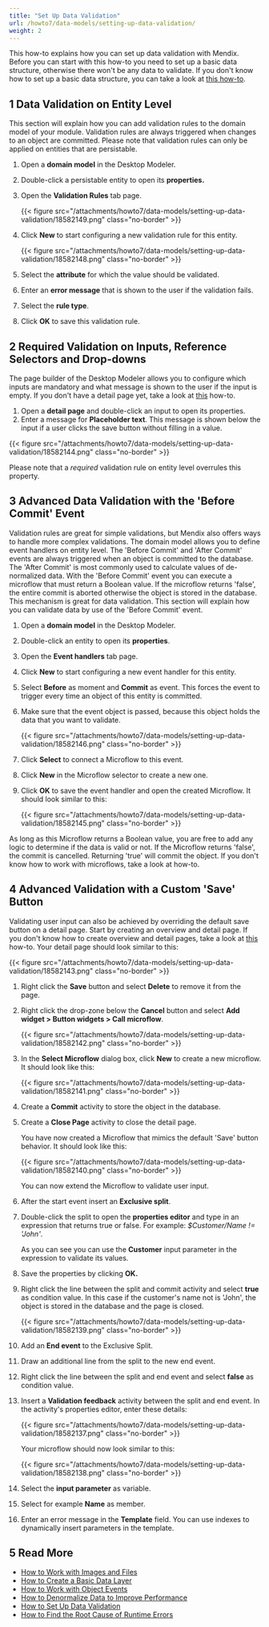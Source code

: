 ```yaml
---
title: "Set Up Data Validation"
url: /howto7/data-models/setting-up-data-validation/
weight: 2
---
```

This how-to explains how you can set up data validation with Mendix. Before you can start with this how-to you need to set up a basic data structure, otherwise there won't be any data to validate. If you don't know how to set up a basic data structure, you can take a look at [this how-to](/howto7/data-models/create-a-basic-data-layer/).

## 1 Data Validation on Entity Level

This section will explain how you can add validation rules to the domain model of your module. Validation rules are always triggered when changes to an object are committed. Please note that validation rules can only be applied on entities that are persistable.

1. Open a **domain model** in the Desktop Modeler.
2. Double-click a persistable entity to open its **properties.**
3. Open the **Validation Rules** tab page.

    {{< figure src="/attachments/howto7/data-models/setting-up-data-validation/18582149.png" class="no-border" >}}

4. Click **New** to start configuring a new validation rule for this entity.

    {{< figure src="/attachments/howto7/data-models/setting-up-data-validation/18582148.png" class="no-border" >}}

5. Select the **attribute** for which the value should be validated.
6. Enter an **error message** that is shown to the user if the validation fails.
7. Select the **rule type**.
8. Click **OK** to save this validation rule.

## 2 Required Validation on Inputs, Reference Selectors and Drop-downs

The page builder of the Desktop Modeler allows you to configure which inputs are mandatory and what message is shown to the user if the input is empty. If you don't have a detail page yet, take a look at [this](/howto7/front-end/create-your-first-two-overview-and-detail-pages/) how-to.

1. Open a **detail page** and double-click an input to open its properties.
2. Enter a message for **Placeholder text**. This message is shown below the input if a user clicks the save button without filling in a value.

{{< figure src="/attachments/howto7/data-models/setting-up-data-validation/18582144.png" class="no-border" >}}

Please note that a *required* validation rule on entity level overrules this property.

## 3 Advanced Data Validation with the 'Before Commit' Event

Validation rules are great for simple validations, but Mendix also offers ways to handle more complex validations. The domain model allows you to define event handlers on entity level. The 'Before Commit' and 'After Commit' events are always triggered when an object is committed to the database. The 'After Commit' is most commonly used to calculate values of de-normalized data. With the 'Before Commit' event you can execute a microflow that must return a Boolean value. If the microflow returns 'false', the entire commit is aborted otherwise the object is stored in the database. This mechanism is great for data validation. This section will explain how you can validate data by use of the 'Before Commit' event.

1. Open a **domain model** in the Desktop Modeler.
2. Double-click an entity to open its **properties**.
3. Open the **Event handlers** tab page.
4. Click **New** to start configuring a new event handler for this entity.
5. Select **Before** as moment and **Commit** as event. This forces the event to trigger every time an object of this entity is committed.
6. Make sure that the event object is passed, because this object holds the data that you want to validate.

    {{< figure src="/attachments/howto7/data-models/setting-up-data-validation/18582146.png" class="no-border" >}}

7. Click **Select** to connect a Microflow to this event.
8. Click **New** in the Microflow selector to create a new one.
9. Click **OK** to save the event handler and open the created Microflow. It should look similar to this:

    {{< figure src="/attachments/howto7/data-models/setting-up-data-validation/18582145.png" class="no-border" >}}

As long as this Microflow returns a Boolean value, you are free to add any logic to determine if the data is valid or not. If the Microflow returns 'false', the commit is cancelled. Returning 'true' will commit the object. If you don't know how to work with microflows, take a look at how-to.

## 4 Advanced Validation with a Custom 'Save' Button

Validating user input can also be achieved by overriding the default save button on a detail page. Start by creating an overview and detail page. If you don't know how to create overview and detail pages, take a look at [this](/howto7/front-end/create-your-first-two-overview-and-detail-pages/) how-to. Your detail page should look similar to this:

{{< figure src="/attachments/howto7/data-models/setting-up-data-validation/18582143.png" class="no-border" >}}

1. Right click the **Save** button and select **Delete** to remove it from the page.
2. Right click the drop-zone below the **Cancel** button and select **Add widget > Button widgets > Call microflow**.

    {{< figure src="/attachments/howto7/data-models/setting-up-data-validation/18582142.png" class="no-border" >}}

3. In the **Select Microflow** dialog box, click **New** to create a new microflow. It should look like this:

    {{< figure src="/attachments/howto7/data-models/setting-up-data-validation/18582141.png" class="no-border" >}}

4. Create a **Commit** activity to store the object in the database.
5. Create a **Close Page** activity to close the detail page.

    You have now created a Microflow that mimics the default 'Save' button behavior. It should look like this:

    {{< figure src="/attachments/howto7/data-models/setting-up-data-validation/18582140.png" class="no-border" >}}

    You can now extend the Microflow to validate user input.

6. After the start event insert an **Exclusive split**.
7. Double-click the split to open the **properties editor** and type in an expression that returns true or false. For example: *$Customer/Name != 'John'*.

    As you can see you can use the **Customer** input parameter in the expression to validate its values.

8. Save the properties by clicking **OK.**
9. Right click the line between the split and commit activity and select **true** as condition value. In this case if the customer's name not is 'John', the object is stored in the database and the page is closed.

    {{< figure src="/attachments/howto7/data-models/setting-up-data-validation/18582139.png" class="no-border" >}}

10. Add an **End event** to the Exclusive Split.
11. Draw an additional line from the split to the new end event.
12. Right click the line between the split and end event and select **false** as condition value.
13. Insert a **Validation feedback** activity between the split and end event. In the activity's properties editor, enter these details:

    {{< figure src="/attachments/howto7/data-models/setting-up-data-validation/18582137.png" class="no-border" >}}

    Your microflow should now look similar to this:

    {{< figure src="/attachments/howto7/data-models/setting-up-data-validation/18582138.png" class="no-border" >}}

14. Select the **input parameter** as variable.
15. Select for example **Name** as member.
16. Enter an error message in the **Template** field. You can use indexes to dynamically insert parameters in the template.

## 5 Read More

* [How to Work with Images and Files](/howto7/data-models/working-with-images-and-files/)
* [How to Create a Basic Data Layer](/howto7/data-models/create-a-basic-data-layer/)
* [How to Work with Object Events](/howto7/data-models/working-with-object-events/)
* [How to Denormalize Data to Improve Performance](/howto7/data-models/denormalize-data-to-improve-performance/)
* [How to Set Up Data Validation](/howto7/data-models/setting-up-data-validation/)
* [How to Find the Root Cause of Runtime Errors](/howto7/monitoring-troubleshooting/finding-the-root-cause-of-runtime-errors/)
